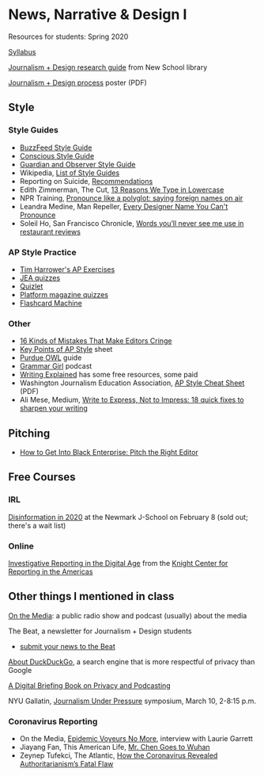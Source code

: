 # News, Narrative & Design I
Resources for students: Spring 2020

[Syllabus](https://docs.google.com/document/d/1atUAONae12VmoDUzoekMd-Am0-mKef7InGGuESYOrSM/edit)

[Journalism + Design research guide](http://guides.library.newschool.edu/newsnarrativedesign) from New School library

[Journalism + Design process](https://resources.journalismdesign.com/s/jdprocess.pdf) poster (PDF)

## Style

### Style Guides
- [BuzzFeed Style Guide](https://www.buzzfeed.com/emmyf/buzzfeed-style-guide)
- [Conscious Style Guide](https://consciousstyleguide.com/)
- [Guardian and Observer Style Guide](https://www.theguardian.com/guardian-observer-style-guide-a)
- Wikipedia, [List of Style Guides](https://en.wikipedia.org/wiki/List_of_style_guides)
- Reporting on Suicide, [Recommendations](https://duckduckgo.com/about)
- Edith Zimmerman, The Cut, [13 Reasons We Type in Lowercase](https://www.thecut.com/2019/02/reasons-to-type-in-lowercase.html)
- NPR Training, [Pronounce like a polyglot: saying foreign names on air](https://training.npr.org/2019/04/30/pronounce-like-a-polyglot-saying-foreign-names-on-air/)
- Leandra Medine, Man Repeller, [Every Designer Name You Can't Pronounce](https://www.youtube.com/watch?v=HW_PAgYpy7k)
- Soleil Ho, San Francisco Chronicle, [Words you’ll never see me use in restaurant reviews](https://www.sfchronicle.com/restaurants/article/Words-you-ll-never-see-me-use-in-restaurant-13652564.php)

### AP Style Practice
- [Tim Harrower's AP Exercises](https://www.radford.edu/~rstepno/104/apquizzes.html)
- [JEA quizzes](http://jea.org/wp/blog/2012/10/07/associated-press-style-quizzes/)
- [Quizlet](https://quizlet.com/2046964/ap-style-quiz-flash-cards/)
- [Platform magazine quizzes](http://platformmagazine.org/2015/01/05/ap-style-quiz/)
- [Flashcard Machine](https://www.flashcardmachine.com/machine/?topic_id=266579&source=pub.pub_details)

### Other
- [16 Kinds of Mistakes That Make Editors Cringe](https://docs.google.com/document/d/1UIlP00XMyoxEir2S0noWP-hR-2ZeTUF1ONCyjoZJc7w/edit)
- [Key Points of AP Style](https://docs.google.com/document/d/1JYJSWerifoAR0wHDLK600lGcPUZ_o1_oldU_Djd2DYc) sheet
- [Purdue OWL](https://owl.purdue.edu/owl/subject_specific_writing/journalism_and_journalistic_writing/ap_style.html) guide
- [Grammar Girl](https://www.quickanddirtytips.com/grammar-girl) podcast
- [Writing Explained](https://writingexplained.org/) has some free resources, some paid
- Washington Journalism Education Association, [AP Style Cheat Sheet](https://wjea.org/wp-content/uploads/2014/02/WJEA-AP-Style-Cheat-Sheet.pdf) (PDF)
- Ali Mese, Medium, [Write to Express, Not to Impress: 18 quick fixes to sharpen your writing](https://medium.com/swlh/write-to-express-not-to-impress-465d628f39fe)

## Pitching
- [How to Get Into Black Enterprise: Pitch the Right Editor](https://www.blackenterprise.com/how-to-get-into-black-enterprise-pitch-the-right-editor/)

## Free Courses
### IRL
[Disinformation in 2020](https://www.journalism.cuny.edu/events/disinformation-2020-crash-course-journalism-students/) at the Newmark J-School on February 8 (sold out; there's a wait list)
### Online
[Investigative Reporting in the Digital Age](https://journalismcourses.org/INV0120.html) from the [Knight Center for Reporting in the Americas](https://journalismcourses.org/)

## Other things I mentioned in class

[On the Media](onthemedia.org): a public radio show and podcast (usually) about the media

The Beat, a newsletter for Journalism + Design students
- [submit your news to the Beat](https://forms.gle/PRQyZD77oTkbz8Rr7)

[About DuckDuckGo](https://duckduckgo.com/about), a search engine that is more respectful of privacy than Google

[A Digital Briefing Book on Privacy and Podcasting](https://medium.com/prxofficial/a-digital-briefing-book-on-privacy-and-podcasting-33cfb9c69662)

NYU Gallatin, [Journalism Under Pressure](https://gallatin.nyu.edu/utilities/events/2020/03/JournalismUnderPressure.html) symposium, March 10, 2-8:15 p.m.

### Coronavirus Reporting

- On the Media, [Epidemic Voyeurs No More](https://www.wnycstudios.org/podcasts/otm/segments/epidemic-voyeurs-no-more), interview with Laurie Garrett
- Jiayang Fan, This American Life, [Mr. Chen Goes to Wuhan](https://www.thisamericanlife.org/695/everyones-a-critic/act-two-8)
- Zeynep Tufekci, The Atlantic, [How the Coronavirus Revealed Authoritarianism’s Fatal Flaw](https://www.theatlantic.com/technology/archive/2020/02/coronavirus-and-blindness-authoritarianism/606922/)

